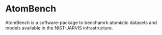 # AtomBench

 AtomBench is a software-package to benchamrk atomistic datasets and models available in the NIST-JARVIS infrastructure.
